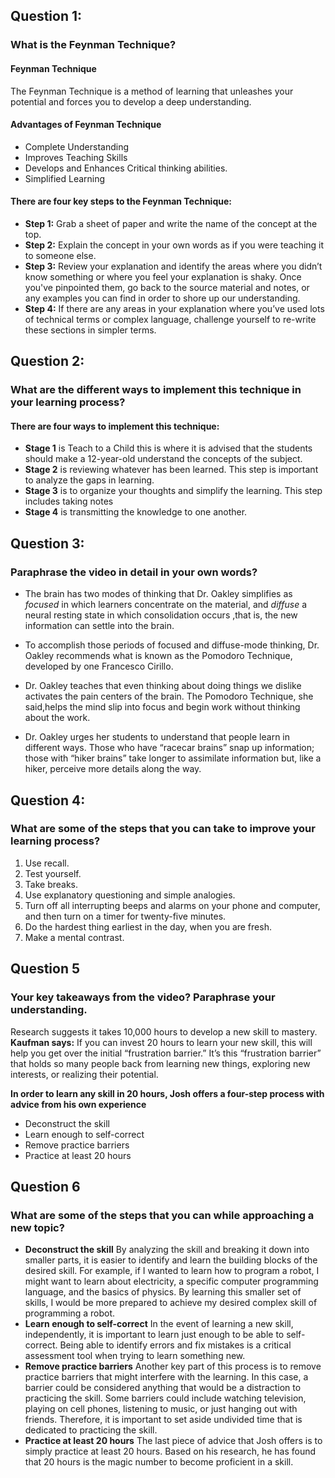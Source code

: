 ## Question 1:
### What is the Feynman Technique?
#### Feynman Technique
The Feynman Technique is a method of learning that unleashes your potential and forces you to develop a deep understanding.

#### Advantages of Feynman Technique
- Complete Understanding
- Improves Teaching Skills
- Develops and Enhances Critical thinking abilities.
- Simplified Learning
#### There are four key steps to the Feynman Technique:

* **Step 1:** Grab a sheet of paper and write the name of the concept at the top.
* **Step 2:** Explain the concept in your own words as if you were teaching it to someone else. 
* **Step 3:** Review your explanation and identify the areas where you didn’t know something or where you feel your explanation is shaky. Once you've pinpointed them, go back to the source material and notes, or any examples you can find in order to shore up our understanding.
* **Step 4:** If there are any areas in your explanation where you’ve used lots of technical terms or complex language, challenge yourself to re-write these sections in simpler terms.

## Question 2:
### What are the different ways to implement this technique in your learning process?
#### There are four ways to implement this technique:

* **Stage 1** is Teach to a Child this is where it is advised that the students should make a 12-year-old understand the concepts of the subject. 
* **Stage 2** is reviewing whatever has been learned. This step is important to analyze the gaps in learning.
* **Stage 3** is to organize your thoughts and simplify the learning. This step includes taking notes  
* **Stage 4** is transmitting the knowledge to one another. 

## Question 3:
### Paraphrase the video in detail in your own words?

* The brain has two modes of thinking that Dr. Oakley simplifies as *focused* in which learners concentrate on the material, and *diffuse* a neural resting state in which consolidation occurs ,that is, the new information can settle into the brain. 

* To accomplish those periods of focused and diffuse-mode thinking, Dr. Oakley recommends what is known as the Pomodoro Technique, developed by one Francesco Cirillo.  

* Dr. Oakley teaches that even thinking about doing things we dislike activates the pain centers of the brain. The Pomodoro Technique, she said,helps the mind slip into focus and begin work without thinking about the work.

* Dr. Oakley urges her students to understand that people learn in different ways. Those who have “racecar brains” snap up information; those with “hiker brains” take longer to assimilate information but, like a hiker, perceive more details along the way. 

## Question 4:
### What are some of the steps that you can take to improve your learning process?

1. Use recall. 
2. Test yourself.   
3. Take breaks. 
4. Use explanatory questioning and simple analogies. 
5. Turn off all interrupting beeps and alarms on your phone and computer, and then turn on a timer for twenty-five minutes. 
6. Do the hardest thing earliest in the day, when you are fresh.
7. Make a mental contrast. 

## Question 5
### Your key takeaways from the video? Paraphrase your understanding.
Research suggests it takes 10,000 hours to develop a new skill to mastery.
**Kaufman says:**
If you can invest 20 hours to learn your new skill, this will help you get over the initial “frustration barrier.”   It’s this “frustration barrier” that holds so many people back from learning new things, exploring new interests, or realizing their potential.

**In order to learn any skill in 20 hours, Josh offers a four-step process with advice from his own experience**
* Deconstruct the skill
* Learn enough to self-correct
* Remove practice barriers
* Practice at least 20 hours

## Question 6
### What are some of the steps that you can while approaching a new topic?
* **Deconstruct the skill**
By analyzing the skill and breaking it down into smaller parts, it is easier to identify and learn the building blocks of the desired skill.  For example, if I wanted to learn how to program a robot, I might want to learn about electricity, a specific computer programming language, and the basics of physics. By learning this smaller set of skills, I would be more prepared to achieve my desired complex skill of programming a robot.
* **Learn enough to self-correct**
In the event of learning a new skill, independently, it is important to learn just enough to be able to self-correct. Being able to identify errors and fix mistakes is a critical assessment tool when trying to learn something new.  
* **Remove practice barriers**
Another key part of this process is to remove practice barriers that might interfere with the learning. In this case, a barrier could be considered anything that would be a distraction to practicing the skill. Some barriers could include watching television, playing on cell phones, listening to music, or just hanging out with friends. Therefore, it is important to set aside undivided time that is dedicated to practicing the skill.  
* **Practice at least 20 hours**
The last piece of advice that Josh offers is to simply practice at least 20 hours.  Based on his research, he has found that 20 hours is the magic number to become proficient in a skill.  
